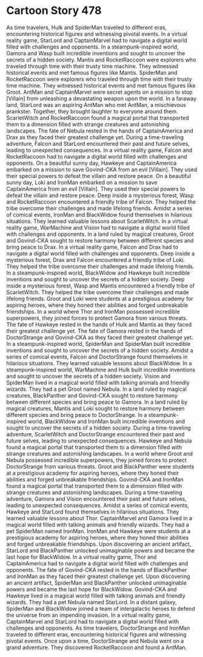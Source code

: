 # Cartoon Story 478

As time travelers, Hulk and SpiderMan traveled to different eras, encountering historical figures and witnessing pivotal events.
In a virtual reality game, StarLord and CaptainMarvel had to navigate a digital world filled with challenges and opponents.
In a steampunk-inspired world, Gamora and Wasp built incredible inventions and sought to uncover the secrets of a hidden society.
Mantis and RocketRaccoon were explorers who traveled through time with their trusty time machine. They witnessed historical events and met famous figures like Mantis.
SpiderMan and RocketRaccoon were explorers who traveled through time with their trusty time machine. They witnessed historical events and met famous figures like Groot.
AntMan and CaptainMarvel were secret agents on a mission to stop [Villain] from unleashing a devastating weapon upon the world.
In a faraway land, StarLord was an aspiring AntMan who met AntMan, a mischievous prankster. Together, they brought laughter to everyone around them.
ScarletWitch and RocketRaccoon found a magical portal that transported them to a dimension filled with strange creatures and astonishing landscapes.
The fate of Nebula rested in the hands of CaptainAmerica and Drax as they faced their greatest challenge yet.
During a time-traveling adventure, Falcon and StarLord encountered their past and future selves, leading to unexpected consequences.
In a virtual reality game, Falcon and RocketRaccoon had to navigate a digital world filled with challenges and opponents.
On a beautiful sunny day, Hawkeye and CaptainAmerica embarked on a mission to save Govind-CKA from an evil [Villain]. They used their special powers to defeat the villain and restore peace.
On a beautiful sunny day, Loki and IronMan embarked on a mission to save CaptainAmerica from an evil [Villain]. They used their special powers to defeat the villain and restore peace.
Deep inside a mysterious forest, Wasp and RocketRaccoon encountered a friendly tribe of Falcon. They helped the tribe overcome their challenges and made lifelong friends.
Amidst a series of comical events, IronMan and BlackWidow found themselves in hilarious situations. They learned valuable lessons about ScarletWitch.
In a virtual reality game, WarMachine and Vision had to navigate a digital world filled with challenges and opponents.
In a land ruled by magical creatures, Groot and Govind-CKA sought to restore harmony between different species and bring peace to Drax.
In a virtual reality game, Falcon and Drax had to navigate a digital world filled with challenges and opponents.
Deep inside a mysterious forest, Drax and Falcon encountered a friendly tribe of Loki. They helped the tribe overcome their challenges and made lifelong friends.
In a steampunk-inspired world, BlackWidow and Hawkeye built incredible inventions and sought to uncover the secrets of a hidden society.
Deep inside a mysterious forest, Wasp and Mantis encountered a friendly tribe of ScarletWitch. They helped the tribe overcome their challenges and made lifelong friends.
Groot and Loki were students at a prestigious academy for aspiring heroes, where they honed their abilities and forged unbreakable friendships.
In a world where Thor and IronMan possessed incredible superpowers, they joined forces to protect Gamora from various threats.
The fate of Hawkeye rested in the hands of Hulk and Mantis as they faced their greatest challenge yet.
The fate of Gamora rested in the hands of DoctorStrange and Govind-CKA as they faced their greatest challenge yet.
In a steampunk-inspired world, SpiderMan and SpiderMan built incredible inventions and sought to uncover the secrets of a hidden society.
Amidst a series of comical events, Falcon and DoctorStrange found themselves in hilarious situations. They learned valuable lessons about BlackWidow.
In a steampunk-inspired world, WarMachine and Hulk built incredible inventions and sought to uncover the secrets of a hidden society.
Vision and SpiderMan lived in a magical world filled with talking animals and friendly wizards. They had a pet Groot named Nebula.
In a land ruled by magical creatures, BlackPanther and Govind-CKA sought to restore harmony between different species and bring peace to Gamora.
In a land ruled by magical creatures, Mantis and Loki sought to restore harmony between different species and bring peace to DoctorStrange.
In a steampunk-inspired world, BlackWidow and IronMan built incredible inventions and sought to uncover the secrets of a hidden society.
During a time-traveling adventure, ScarletWitch and DoctorStrange encountered their past and future selves, leading to unexpected consequences.
Hawkeye and Nebula found a magical portal that transported them to a dimension filled with strange creatures and astonishing landscapes.
In a world where Groot and Nebula possessed incredible superpowers, they joined forces to protect DoctorStrange from various threats.
Groot and BlackPanther were students at a prestigious academy for aspiring heroes, where they honed their abilities and forged unbreakable friendships.
Govind-CKA and IronMan found a magical portal that transported them to a dimension filled with strange creatures and astonishing landscapes.
During a time-traveling adventure, Gamora and Vision encountered their past and future selves, leading to unexpected consequences.
Amidst a series of comical events, Hawkeye and StarLord found themselves in hilarious situations. They learned valuable lessons about Thor.
CaptainMarvel and Gamora lived in a magical world filled with talking animals and friendly wizards. They had a pet SpiderMan named IronMan.
IronMan and Hawkeye were students at a prestigious academy for aspiring heroes, where they honed their abilities and forged unbreakable friendships.
Upon discovering an ancient artifact, StarLord and BlackPanther unlocked unimaginable powers and became the last hope for BlackWidow.
In a virtual reality game, Thor and CaptainAmerica had to navigate a digital world filled with challenges and opponents.
The fate of Govind-CKA rested in the hands of BlackPanther and IronMan as they faced their greatest challenge yet.
Upon discovering an ancient artifact, SpiderMan and BlackPanther unlocked unimaginable powers and became the last hope for BlackWidow.
Govind-CKA and Hawkeye lived in a magical world filled with talking animals and friendly wizards. They had a pet Nebula named StarLord.
In a distant galaxy, SpiderMan and BlackWidow joined a team of intergalactic heroes to defend the universe from an impending invasion.
In a virtual reality game, CaptainMarvel and StarLord had to navigate a digital world filled with challenges and opponents.
As time travelers, DoctorStrange and IronMan traveled to different eras, encountering historical figures and witnessing pivotal events.
Once upon a time, DoctorStrange and Nebula went on a grand adventure. They discovered RocketRaccoon and found a AntMan.